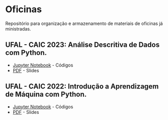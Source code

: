 # Oficinas
Repositório para organização e armazenamento de materiais de oficinas já ministradas.

## UFAL - CAIC 2023: Análise Descritiva de Dados com Python.
* [Jupyter Notebook](https://github.com/GustavoHFMO/Oficinas/blob/main/CAIC%202023/Oficina_Análise_Descritiva_de_Dados_com_Python.ipynb) - Códigos
* [PDF]([https://github.com/GustavoHFMO/Oficinas/blob/main/CAIC%202023/Oficina%20-%20Análise%20Descritiva%20de%20Dados%20com%20Python%20-%20CAIC%202023.pdf) - Slides

## UFAL - CAIC 2022: Introdução a Aprendizagem de Máquina com Python.
* [Jupyter Notebook](https://github.com/GustavoHFMO/Oficinas/blob/main/CAIC%202022/Oficina_DecisionTree.ipynb) - Códigos
* [PDF](https://github.com/GustavoHFMO/Oficinas/blob/main/CAIC%202022/Oficina%20-%20Introdução%20a%20Aprendizagem%20de%20Máquina%20com%20Python%20-%20CAIC%202022.pdf) - Slides



